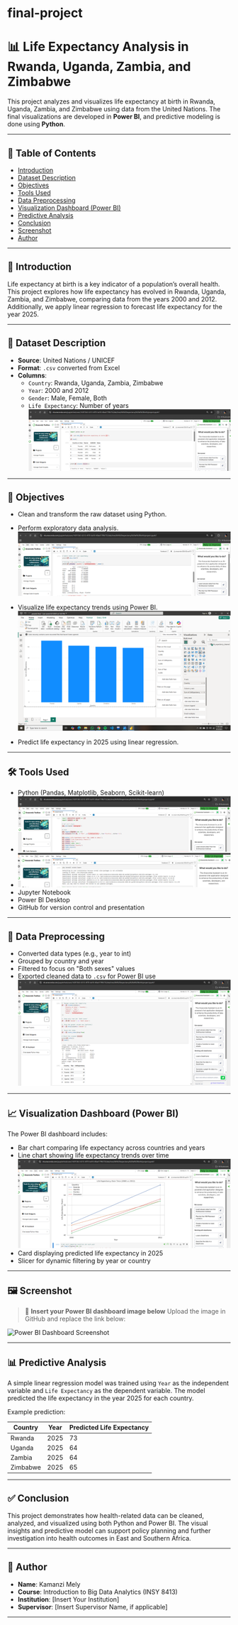 # final-project

# 📊 Life Expectancy Analysis in Rwanda, Uganda, Zambia, and Zimbabwe

This project analyzes and visualizes life expectancy at birth in Rwanda, Uganda, Zambia, and Zimbabwe using data from the United Nations. The final visualizations are developed in **Power BI**,
and predictive modeling is done using **Python**.

---

## 📌 Table of Contents

- [Introduction](#introduction)
- [Dataset Description](#dataset-description)
- [Objectives](#objectives)
- [Tools Used](#tools-used)
- [Data Preprocessing](#data-preprocessing)
- [Visualization Dashboard (Power BI)](#visualization-dashboard-power-bi)
- [Predictive Analysis](#predictive-analysis)
- [Conclusion](#conclusion)
- [Screenshot](#screenshot)
- [Author](#author)

---

## 📖 Introduction

Life expectancy at birth is a key indicator of a population’s overall health. This project explores how life expectancy has evolved in Rwanda, Uganda, Zambia, and Zimbabwe, comparing data from the
years 2000 and 2012. Additionally, we apply linear regression to forecast life expectancy for the year 2025.

---

## 📂 Dataset Description

- **Source**: United Nations / UNICEF
- **Format**: `.csv` converted from Excel
- **Columns**:
  - `Country`: Rwanda, Uganda, Zambia, Zimbabwe
  - `Year`: 2000 and 2012
  - `Gender`: Male, Female, Both
  - `Life Expectancy`: Number of years
  ![image alt](https://github.com/Melissa-10-10/final-project/blob/cb61b8d3cfbde122274572d72f3ed4ac6216beea/extract.PNG)
   

---

## 🎯 Objectives

- Clean and transform the raw dataset using Python.
- Perform exploratory data analysis.
   ![image alt](https://github.com/Melissa-10-10/final-project/blob/fc6b2023891a6d9f6fd06463bf19101da54d0932/describe.PNG)


-   Visualize life expectancy trends using Power BI.
  ![image alt](https://github.com/Melissa-10-10/final-project/blob/ff2bb13b600246b96dd949e10c550f48c42790ad/Screenshot%20(192).png)

- Predict life expectancy in 2025 using linear regression.


---

## 🛠️ Tools Used

- Python (Pandas, Matplotlib, Seaborn, Scikit-learn)
- ![image alt](https://github.com/Melissa-10-10/final-project/blob/e9c7640aefead1e24769867f39e80394e7752a86/plot%20style.PNG)
- ![image alt](https://github.com/Melissa-10-10/final-project/blob/92b46f50b4820ca113ffe159d6641c8f00324a3c/scikit.PNG)
- Jupyter Notebook
- Power BI Desktop
- GitHub for version control and presentation

---

## 🧹 Data Preprocessing

- Converted data types (e.g., year to int)
- Grouped by country and year
- Filtered to focus on "Both sexes" values
- Exported cleaned data to `.csv` for Power BI use
  ![image alt](https://github.com/Melissa-10-10/final-project/blob/a3cd297269587c81b4860e6986b3400f04ac4796/Clear.PNG)

---

## 📈 Visualization Dashboard (Power BI)

The Power BI dashboard includes:
- Bar chart comparing life expectancy across countries and years
- Line chart showing life expectancy trends over time
  ![image alt](https://github.com/Melissa-10-10/final-project/blob/519df3f91f91da6e3e5ae3da39e5e6f9b943fe36/graph1.PNG)
- Card displaying predicted life expectancy in 2025
- Slicer for dynamic filtering by year or country

---

## 🖼️ Screenshot

> 🔽 **Insert your Power BI dashboard image below**
> Upload the image in GitHub and replace the link below:

![Power BI Dashboard Screenshot](https://github.com/yourusername/yourrepo/blob/main/dashboard.png)

---

## 📊 Predictive Analysis

A simple linear regression model was trained using `Year` as the independent variable and `Life Expectancy` as the dependent variable. The model predicted the life expectancy in the year 2025 for each country.

Example prediction:

| Country  | Year | Predicted Life Expectancy |
|----------|------|----------------------------|
| Rwanda   | 2025 | 73                         |
| Uganda   | 2025 | 64                         |
| Zambia   | 2025 | 64                         |
| Zimbabwe | 2025 | 65                         |

---

## ✅ Conclusion

This project demonstrates how health-related data can be cleaned, analyzed, and visualized using both Python and Power BI. The visual insights and predictive model can support policy planning and further investigation into health outcomes in East and Southern Africa.

---

## 👤 Author

- **Name**: Kamanzi Mely
- **Course**: Introduction to Big Data Analytics (INSY 8413)
- **Institution**: [Insert Your Institution]
- **Supervisor**: [Insert Supervisor Name, if applicable]

---

